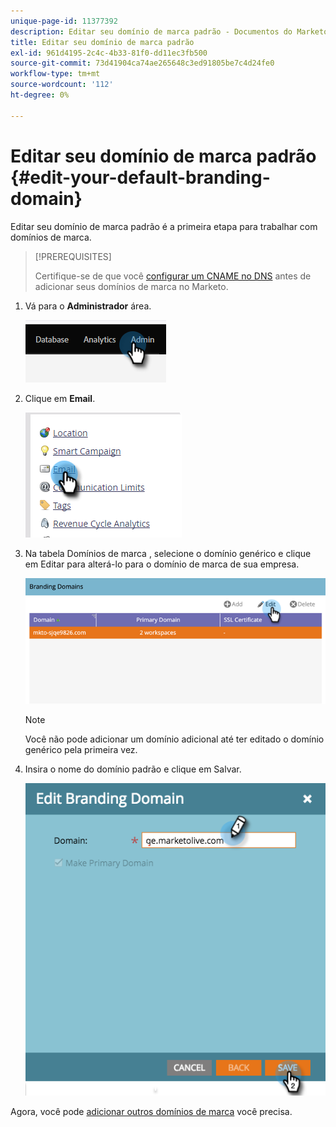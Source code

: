 ```yaml
---
unique-page-id: 11377392
description: Editar seu domínio de marca padrão - Documentos do Marketo - Documentação do produto
title: Editar seu domínio de marca padrão
exl-id: 961d4195-2c4c-4b33-81f0-dd11ec3fb500
source-git-commit: 73d41904ca74ae265648c3ed91805be7c4d24fe0
workflow-type: tm+mt
source-wordcount: '112'
ht-degree: 0%

---
```


# Editar seu domínio de marca padrão {#edit-your-default-branding-domain}

Editar seu domínio de marca padrão é a primeira etapa para trabalhar com domínios de marca.

>[!PREREQUISITES]
>
>Certifique-se de que você [configurar um CNAME no DNS](/help/marketo/getting-started/setup/configure-protocols-for-marketo.md) antes de adicionar seus domínios de marca no Marketo.

1. Vá para o **Administrador** área.

   ![](assets/edit-your-default-branding-domain-1.png)

1. Clique em **Email**.

   ![](assets/edit-your-default-branding-domain-2.png)

1. Na tabela Domínios de marca , selecione o domínio genérico e clique em Editar para alterá-lo para o domínio de marca de sua empresa.

   ![](assets/edit-your-default-branding-domain-3.png)

   >[!NOTE]
   >
   >Você não pode adicionar um domínio adicional até ter editado o domínio genérico pela primeira vez.

1. Insira o nome do domínio padrão e clique em Salvar.

   ![](assets/edit-your-default-branding-domain-4.png)

Agora, você pode [adicionar outros domínios de marca](/help/marketo/product-docs/administration/email-setup/add-multiple-branding-domains/add-an-additional-branding-domain.md) você precisa.
